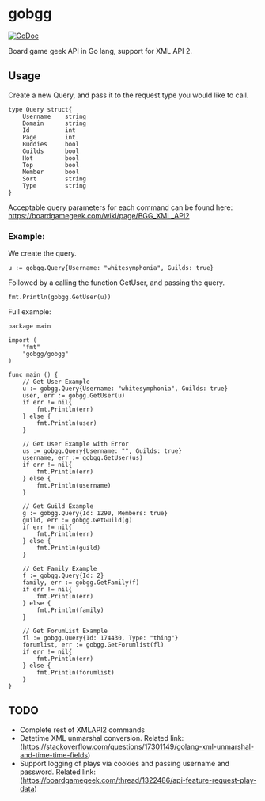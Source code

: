 # gobgg 

[![GoDoc](https://godoc.org/github.com/kckaiwei/gobgg?status.svg)](https://godoc.org/github.com/kckaiwei/gobgg)

Board game geek API in Go lang, support for XML API 2.

## Usage

Create a new Query, and pass it to the request type you would like to call.
```
type Query struct{
	Username    string
	Domain      string
	Id          int
	Page        int
	Buddies     bool
	Guilds      bool
	Hot         bool
	Top         bool
	Member      bool
	Sort        string
	Type        string
}
```

Acceptable query parameters for each command can be found here:
https://boardgamegeek.com/wiki/page/BGG_XML_API2

### Example:

We create the query.

`u := gobgg.Query{Username: "whitesymphonia", Guilds: true}`

Followed by a calling the function GetUser, and passing the query.

`fmt.Println(gobgg.GetUser(u))`

Full example:

```golang
package main

import (
	"fmt"
	"gobgg/gobgg"
)

func main () {
	// Get User Example
	u := gobgg.Query{Username: "whitesymphonia", Guilds: true}
	user, err := gobgg.GetUser(u)
	if err != nil{
		fmt.Println(err)
	} else {
		fmt.Println(user)
	}

	// Get User Example with Error
	us := gobgg.Query{Username: "", Guilds: true}
	username, err := gobgg.GetUser(us)
	if err != nil{
		fmt.Println(err)
	} else {
		fmt.Println(username)
	}

	// Get Guild Example
	g := gobgg.Query{Id: 1290, Members: true}
	guild, err := gobgg.GetGuild(g)
	if err != nil{
		fmt.Println(err)
	} else {
		fmt.Println(guild)
	}

	// Get Family Example
	f := gobgg.Query{Id: 2}
	family, err := gobgg.GetFamily(f)
	if err != nil{
		fmt.Println(err)
	} else {
		fmt.Println(family)
	}

	// Get ForumList Example
	fl := gobgg.Query{Id: 174430, Type: "thing"}
	forumlist, err := gobgg.GetForumlist(fl)
	if err != nil{
		fmt.Println(err)
	} else {
		fmt.Println(forumlist)
	}
}

```

## TODO

- Complete rest of XMLAPI2 commands
- Datetime XML unmarshal conversion. Related link: (https://stackoverflow.com/questions/17301149/golang-xml-unmarshal-and-time-time-fields)
- Support logging of plays via cookies and passing username and password. Related link: (https://boardgamegeek.com/thread/1322486/api-feature-request-play-data)